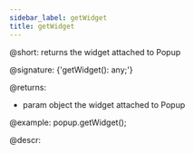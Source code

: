 ```yaml
---
sidebar_label: getWidget
title: getWidget
---          
```


@short: returns the widget attached to Popup

@signature: {'getWidget(): any;'}

@returns:
- param	object      the widget attached to Popup

@example:
popup.getWidget();  



@descr:








